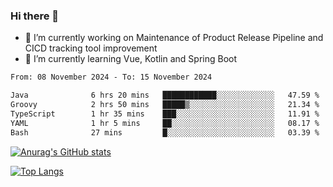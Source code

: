 ### Hi there 👋

- 🔭 I’m currently working on Maintenance of Product Release Pipeline and CICD tracking tool improvement
- 🌱 I’m currently learning Vue, Kotlin and Spring Boot

<!--START_SECTION:waka-->

```txt
From: 08 November 2024 - To: 15 November 2024

Java              6 hrs 20 mins   ████████████░░░░░░░░░░░░░   47.59 %
Groovy            2 hrs 50 mins   █████▒░░░░░░░░░░░░░░░░░░░   21.34 %
TypeScript        1 hr 35 mins    ███░░░░░░░░░░░░░░░░░░░░░░   11.91 %
YAML              1 hr 5 mins     ██░░░░░░░░░░░░░░░░░░░░░░░   08.17 %
Bash              27 mins         █░░░░░░░░░░░░░░░░░░░░░░░░   03.39 %
```

<!--END_SECTION:waka-->

[![Anurag's GitHub stats](https://github-readme-stats.vercel.app/api?username=yunhao981&show_icons=true&theme=solarized-dark)](https://github.com/anuraghazra/github-readme-stats)

[![Top Langs](https://github-readme-stats.vercel.app/api/top-langs/?username=yunhao981&theme=solarized-dark&layout=compact)](https://github.com/anuraghazra/github-readme-stats)

<!--
**yunhao981/yunhao981** is a ✨ _special_ ✨ repository because its `README.md` (this file) appears on your GitHub profile.

Here are some ideas to get you started:

- 🔭 I’m currently working on Maintenance of Release Pipeline and CICD tracking tool improvement
- 🌱 I’m currently learning Vue, Kotlin and Spring Boot
- 👯 I’m looking to collaborate on ...
- 🤔 I’m looking for help with ...
- 💬 Ask me about ...
- 📫 How to reach me: ...
- 😄 Pronouns: ...
- ⚡ Fun fact: ...
-->


